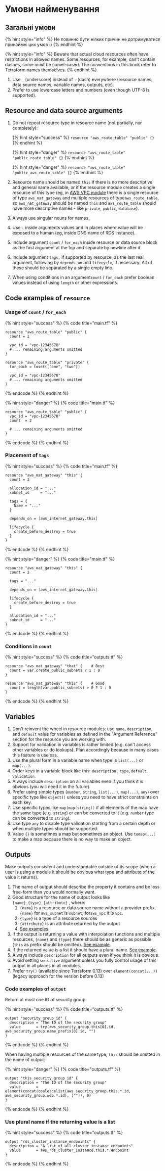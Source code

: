 # Умови найменування

## Загальні умови

{% hint style="info" %}
Не повинно бути ніяких причин не дотримуватися принаймні цих умов :)
{% endhint %}

{% hint style="info" %}
Beware that actual cloud resources often have restrictions in allowed names. Some resources, for example, can't contain dashes, some must be camel-cased. The conventions in this book refer to Terraform names themselves.
{% endhint %}

1. Use `_` (underscore) instead of `-` (dash) everywhere (resource names, data source names, variable names, outputs, etc).
2. Prefer to use lowercase letters and numbers (even though UTF-8 is supported).

## Resource and data source arguments

1.  Do not repeat resource type in resource name (not partially, nor completely):

    {% hint style="success" %}
    `resource "aws_route_table" "public" {}`
    {% endhint %}

    {% hint style="danger" %}
    `resource "aws_route_table" "public_route_table" {}`
    {% endhint %}

    {% hint style="danger" %}
    `resource "aws_route_table" "public_aws_route_table" {}`
    {% endhint %}
2. Resource name should be named `this` if there is no more descriptive and general name available, or if the resource module creates a single resource of this type (eg, in [AWS VPC module](https://github.com/terraform-aws-modules/terraform-aws-vpc) there is a single resource of type `aws_nat_gateway` and multiple resources of type`aws_route_table`, so `aws_nat_gateway` should be named `this` and `aws_route_table` should have more descriptive names - like `private`, `public`, `database`).
3. Always use singular nouns for names.
4. Use `-` inside arguments values and in places where value will be exposed to a human (eg, inside DNS name of RDS instance).
5. Include argument `count` / `for_each` inside resource or data source block as the first argument at the top and separate by newline after it.
6. Include argument `tags,` if supported by resource, as the last real argument, following by `depends_on` and `lifecycle`, if necessary. All of these should be separated by a single empty line.
7. When using conditions in an argument`count` / `for_each` prefer boolean values instead of using `length` or other expressions.

## Code examples of `resource`

### Usage of `count` / `for_each`

{% hint style="success" %}
{% code title="main.tf" %}
```hcl
resource "aws_route_table" "public" {
  count = 2

  vpc_id = "vpc-12345678"
  # ... remaining arguments omitted
}

resource "aws_route_table" "private" {
  for_each = toset(["one", "two"])

  vpc_id = "vpc-12345678"
  # ... remaining arguments omitted
}
```
{% endcode %}
{% endhint %}

{% hint style="danger" %}
{% code title="main.tf" %}
```hcl
resource "aws_route_table" "public" {
  vpc_id = "vpc-12345678"
  count  = 2

  # ... remaining arguments omitted
}
```
{% endcode %}
{% endhint %}

### Placement of `tags`

{% hint style="success" %}
{% code title="main.tf" %}
```hcl
resource "aws_nat_gateway" "this" {
  count = 2

  allocation_id = "..."
  subnet_id     = "..."

  tags = {
    Name = "..."
  }

  depends_on = [aws_internet_gateway.this]

  lifecycle {
    create_before_destroy = true
  }
}   
```
{% endcode %}
{% endhint %}

{% hint style="danger" %}
{% code title="main.tf" %}
```hcl
resource "aws_nat_gateway" "this" {
  count = 2

  tags = "..."

  depends_on = [aws_internet_gateway.this]

  lifecycle {
    create_before_destroy = true
  }

  allocation_id = "..."
  subnet_id     = "..."
}
```
{% endcode %}
{% endhint %}

### Conditions in `count`

{% hint style="success" %}
{% code title="outputs.tf" %}
```hcl
resource "aws_nat_gateway" "that" {    # Best
  count = var.create_public_subnets ? 1 : 0
}

resource "aws_nat_gateway" "this" {    # Good
  count = length(var.public_subnets) > 0 ? 1 : 0
}
```
{% endcode %}
{% endhint %}

## Variables

1. Don't reinvent the wheel in resource modules: use `name`, `description`, and `default` value for variables as defined in the "Argument Reference" section for the resource you are working with.
2. Support for validation in variables is rather limited (e.g. can't access other variables or do lookups). Plan accordingly because in many cases this feature is useless.
3. Use the plural form in a variable name when type is `list(...)` or `map(...)`.
4. Order keys in a variable block like this: `description` , `type`, `default`, `validation`.
5. Always include `description` on all variables even if you think it is obvious (you will need it in the future).
6. Prefer using simple types (`number`, `string`, `list(...)`, `map(...)`, `any`) over specific type like `object()` unless you need to have strict constraints on each key.
7. Use specific types like `map(map(string))` if all elements of the map have the same type (e.g. `string`) or can be converted to it (e.g. `number` type can be converted to `string`).
8. Use type `any` to disable type validation starting from a certain depth or when multiple types should be supported.
9. Value `{}` is sometimes a map but sometimes an object. Use `tomap(...)` to make a map because there is no way to make an object.

## Outputs

Make outputs consistent and understandable outside of its scope (when a user is using a module it should be obvious what type and attribute of the value it returns).

1. The name of output should describe the property it contains and be less free-form than you would normally want.
2. Good structure for the name of output looks like `{name}_{type}_{attribute}` , where:
   1. `{name}` is a resource or data source name without a provider prefix. `{name}` for `aws_subnet` is `subnet`, for`aws_vpc` it is `vpc`.
   2. `{type}` is a type of a resource sources
   3. `{attribute}` is an attribute returned by the output
   4. [See examples](naming.md#code-examples-of-output).
3. If the output is returning a value with interpolation functions and multiple resources, `{name}` and `{type}` there should be as generic as possible (`this` as prefix should be omitted). [See example](naming.md#code-examples-of-output).
4. If the returned value is a list it should have a plural name. [See example](naming.md#use-plural-name-if-the-returning-value-is-a-list).
5. Always include `description` for all outputs even if you think it is obvious.
6. Avoid setting `sensitive` argument unless you fully control usage of this output in all places in all modules.
7. Prefer `try()` (available since Terraform 0.13) over `element(concat(...))` (legacy approach for the version before 0.13)

### Code examples of `output`

Return at most one ID of security group:

{% hint style="success" %}
{% code title="outputs.tf" %}
```hcl
output "security_group_id" {
  description = "The ID of the security group"
  value       = try(aws_security_group.this[0].id, aws_security_group.name_prefix[0].id, "")
}
```
{% endcode %}
{% endhint %}

When having multiple resources of the same type, `this` should be omitted in the name of output:

{% hint style="danger" %}
{% code title="outputs.tf" %}
```hcl
output "this_security_group_id" {
  description = "The ID of the security group"
  value       = element(concat(coalescelist(aws_security_group.this.*.id, aws_security_group.web.*.id), [""]), 0)
}
```
{% endcode %}
{% endhint %}

### Use plural name if the returning value is a list

{% hint style="success" %}
{% code title="outputs.tf" %}
```hcl
output "rds_cluster_instance_endpoints" {
  description = "A list of all cluster instance endpoints"
  value       = aws_rds_cluster_instance.this.*.endpoint
}
```
{% endcode %}
{% endhint %}

